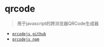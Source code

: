 # qrcode

> 用于javascript的跨浏览器QRCode生成器

- [`qrcodejs github`](https://github.com/davidshimjs/qrcodejs)
- [`qrcodejs npm`](https://www.npmjs.com/package/qrcode)